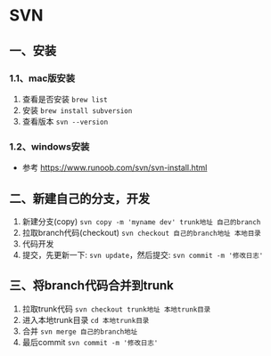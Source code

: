# SVN

## 一、安装
### 1.1、mac版安装
1. 查看是否安装 `brew list`
2. 安装 `brew install subversion`
3. 查看版本 `svn --version`
### 1.2、windows安装
- 参考 https://www.runoob.com/svn/svn-install.html


## 二、新建自己的分支，开发
1. 新建分支(copy) `svn copy -m 'myname dev' trunk地址 自己的branch`
2. 拉取branch代码(checkout) `svn checkout 自己的branch地址 本地目录`
3. 代码开发
4. 提交，先更新一下: `svn update`，然后提交: `svn commit -m '修改日志'`

## 三、将branch代码合并到trunk
1. 拉取trunk代码 `svn checkout trunk地址 本地trunk目录`
2. 进入本地trunk目录 `cd 本地trunk目录`
3. 合并 `svn merge 自己的branch地址`
4. 最后commit `svn commit -m '修改日志'`